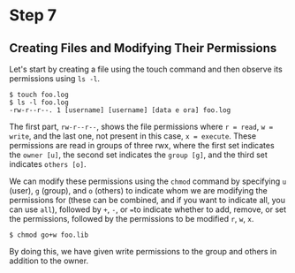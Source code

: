 # Step 7

## Creating Files and Modifying Their Permissions

Let's start by creating a file using the touch command and then observe its permissions using `ls -l`.
```
$ touch foo.log
$ ls -l foo.log
-rw-r--r--. 1 [username] [username] [data e ora] foo.log
```
The first part, `rw-r--r--`, shows the file permissions where `r = read`, `w = write`, and the last one, not present in this case, `x = execute`. These permissions are read in groups of three rwx, where the first set indicates the `owner [u]`, the second set indicates the `group [g]`, and the third set indicates `others [o]`.

We can modify these permissions using the `chmod` command by specifying `u` (user), `g` (group), and `o` (others) to indicate whom we are modifying the permissions for (these can be combined, and if you want to indicate all, you can use `all`), followed by `+`, `-`, or `=`to indicate whether to add, remove, or set the permissions, followed by the permissions to be modified `r`, `w`, `x`.
```
$ chmod go+w foo.lib
```
By doing this, we have given write permissions to the group and others in addition to the owner.
